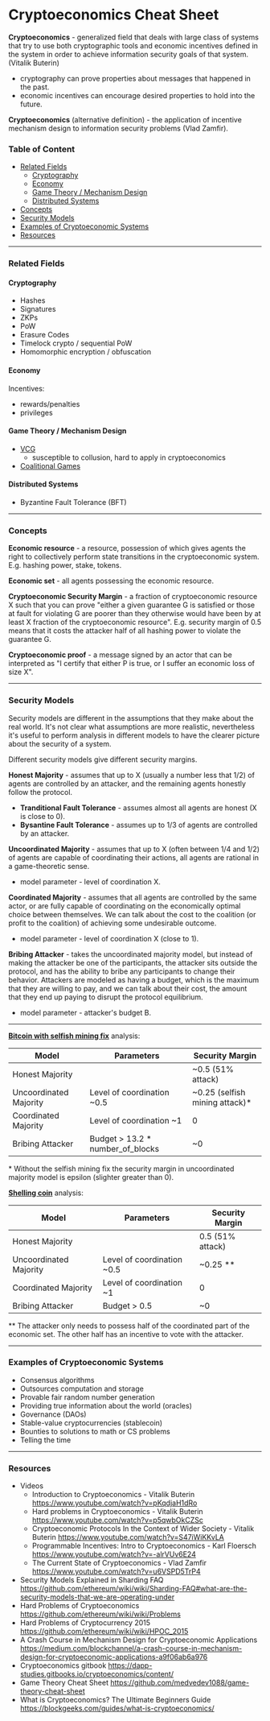 # Cryptoeconomics Cheat Sheet

**Cryptoeconomics**  - generalized field that deals with large class of systems that try to use both 
cryptographic tools and economic incentives defined in the system in order to achieve information security goals 
of that system. (Vitalik Buterin)
 - cryptography can prove properties about messages that happened in the past.
 - economic incentives can encourage desired properties to hold into the future.

**Cryptoeconomics** (alternative definition) - the application of incentive mechanism design to information 
 security problems (Vlad Zamfir).

### Table of Content

- [Related Fields](#related-fields)
  - [Cryptography](#cryptography)
  - [Economy](#economy)
  - [Game Theory / Mechanism Design](#game-theory-mechanism-design)
  - [Distributed Systems](#distributed-systems)
- [Concepts](#concepts)
- [Security Models](#security-models)
- [Examples of Cryptoeconomic Systems](#examples-of-cryptoeconomic-systems)
- [Resources](#resources)

---

### Related Fields

#### Cryptography

- Hashes
- Signatures
- ZKPs
- PoW
- Erasure Codes
- Timelock crypto / sequential PoW
- Homomorphic encryption / obfuscation

#### Economy

Incentives: 

- rewards/penalties
- privileges

#### Game Theory / Mechanism Design

- [VCG](#https://github.com/medvedev1088/game-theory-cheat-sheet#vcg)
  - susceptible to collusion, hard to apply in cryptoeconomics
- [Coalitional Games](https://github.com/medvedev1088/game-theory-cheat-sheet#coalitional-games)

#### Distributed Systems

- Byzantine Fault Tolerance (BFT)

---

### Concepts

**Economic resource** - a resource, possession of which gives agents the right to collectively perform state transitions 
in the cryptoeconomic system. E.g. hashing power, stake, tokens.

**Economic set** - all agents possessing the economic resource.

**Cryptoeconomic Security Margin** - a fraction of cryptoeconomic resource X such that you can prove "either a given 
guarantee G is satisfied or those at fault for violating G are poorer than they otherwise would have been by at least X 
fraction of the cryptoeconomic resource". E.g. security margin of 0.5 means that it costs the attacker half of all 
hashing power to violate the guarantee G.

**Cryptoeconomic proof** - a message signed by an actor that can be interpreted as "I certify that either P is true,
or I suffer an economic loss of size X".

---

### Security Models

Security models are different in the assumptions that they make about the real world. It's not clear what assumptions
are more realistic, nevertheless it's useful to perform analysis in different models to have the clearer picture about
the security of a system.

Different security models give different security margins.

**Honest Majority** - assumes that up to X (usually a number less that 1/2) of agents are controlled by an attacker, 
and the remaining agents honestly follow the protocol.
 - **Tranditional Fault Tolerance** - assumes almost all agents are honest (X is close to 0).
 - **Bysantine Fault Tolerance** - assumes up to 1/3 of agents are controlled by an attacker.

**Uncoordinated Majority** - assumes that up to X (often between 1/4 and 1/2) of agents are capable of coordinating 
their actions, all agents are rational in a game-theoretic sense.
 - model parameter - level of coordination X.

**Coordinated Majority** - assumes that all agents are controlled by the same actor, or are fully capable of coordinating 
on the economically optimal choice between themselves. We can talk about the cost to the coalition 
(or profit to the coalition) of achieving some undesirable outcome.
 - model parameter - level of coordination X (close to 1).

**Bribing Attacker** - takes the uncoordinated majority model, but instead of making the attacker be one of the participants, 
the attacker sits outside the protocol, and has the ability to bribe any participants to change their behavior. 
Attackers are modeled as having a budget, which is the maximum that they are willing to pay, and we can talk about 
their cost, the amount that they end up paying to disrupt the protocol equilibrium.
 - model parameter - attacker's budget B.
 
---

**[Bitcoin with selfish mining fix](https://arxiv.org/abs/1311.0243)** analysis:

| Model | Parameters | Security Margin |
| ---  | --- | --- |
| Honest Majority |  | ~0.5 (51% attack) | 
| Uncoordinated Majority | Level of coordination ~0.5 | ~0.25 (selfish mining attack)* |
| Coordinated Majority | Level of coordination ~1 | 0 |
| Bribing Attacker | Budget > 13.2 * number_of_blocks | ~0 |

<nowiki>*</nowiki> Without the selfish mining fix the security margin in uncoordinated majority model is epsilon 
(slighter greater than 0).
 
**[Shelling coin](https://blog.ethereum.org/2015/01/28/p-epsilon-attack/)** analysis:

| Model | Parameters | Security Margin |
| ---  | --- | --- |
| Honest Majority |  | 0.5 (51% attack) | 
| Uncoordinated Majority | Level of coordination ~0.5 | ~0.25 ** |
| Coordinated Majority | Level of coordination ~1 | 0 |
| Bribing Attacker | Budget > 0.5 | ~0 |

** The attacker only needs to possess half of the coordinated part of the economic set. 
The other half has an incentive to vote with the attacker. 

---

### Examples of Cryptoeconomic Systems

 - Consensus algorithms
 - Outsources computation and storage
 - Provable fair random number generation
 - Providing true information about the world (oracles)
 - Governance (DAOs)
 - Stable-value cryptocurrencies (stablecoin)
 - Bounties to solutions to math or CS problems
 - Telling the time

---

### Resources

- Videos
  - Introduction to Cryptoeconomics - Vitalik Buterin https://www.youtube.com/watch?v=pKqdjaH1dRo
  - Hard problems in Cryptoeconomics - Vitalik Buterin https://www.youtube.com/watch?v=p5qwbOkCZSc
  - Cryptoeconomic Protocols In the Context of Wider Society - Vitalik Buterin https://www.youtube.com/watch?v=S47iWiKKvLA
  - Programmable Incentives: Intro to Cryptoeconomics - Karl Floersch https://www.youtube.com/watch?v=-alrVUv6E24
  - The Current State of Cryptoeconomics - Vlad Zamfir https://www.youtube.com/watch?v=u6VSPD5TrP4
- Security Models Explained in Sharding FAQ https://github.com/ethereum/wiki/wiki/Sharding-FAQ#what-are-the-security-models-that-we-are-operating-under
- Hard Problems of Cryptoeconomics https://github.com/ethereum/wiki/wiki/Problems
- Hard Problems of Cryptocurrency 2015 https://github.com/ethereum/wiki/wiki/HPOC_2015
- A Crash Course in Mechanism Design for Cryptoeconomic Applications https://medium.com/blockchannel/a-crash-course-in-mechanism-design-for-cryptoeconomic-applications-a9f06ab6a976
- Cryptoeconomics gitbook https://dapp-studies.gitbooks.io/cryptoeconomics/content/
- Game Theory Cheat Sheet https://github.com/medvedev1088/game-theory-cheat-sheet
- What is Cryptoeconomics? The Ultimate Beginners Guide https://blockgeeks.com/guides/what-is-cryptoeconomics/

